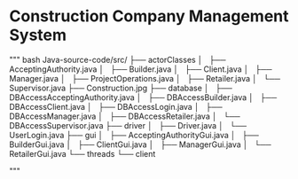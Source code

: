 # Construction Company Management System

""" bash
Java-source-code/src/
├── actorClasses
│   ├── AcceptingAuthority.java
│   ├── Builder.java
│   ├── Client.java
│   ├── Manager.java
│   ├── ProjectOperations.java
│   ├── Retailer.java
│   └── Supervisor.java
├── Construction.jpg
├── database
│   ├── DBAccessAcceptingAuthority.java
│   ├── DBAccessBuilder.java
│   ├── DBAccessClient.java
│   ├── DBAccessLogin.java
│   ├── DBAccessManager.java
│   ├── DBAccessRetailer.java
│   └── DBAccessSupervisor.java
├── driver
│   ├── Driver.java
│   └── UserLogin.java
├── gui
│   ├── AcceptingAuthorityGui.java
│   ├── BuilderGui.java
│   ├── ClientGui.java
│   ├── ManagerGui.java
│   └── RetailerGui.java
└── threads
    └── client
    
"""

